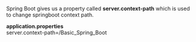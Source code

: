 Spring Boot gives us a property called <b>server.context-path</b> which is used to change springboot context path.

<b>application.properties</b>
<br/>
server.context-path=/Basic_Spring_Boot
<br/>
